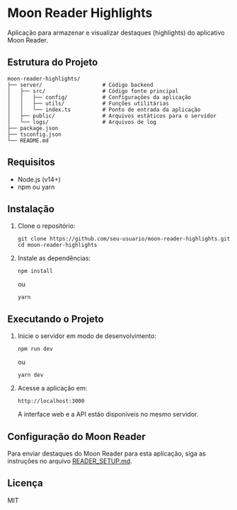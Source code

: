 # Moon Reader Highlights

Aplicação para armazenar e visualizar destaques (highlights) do aplicativo Moon Reader.

## Estrutura do Projeto

```
moon-reader-highlights/
├── server/                   # Código backend
│   ├── src/                  # Código fonte principal
│   │   ├── config/           # Configurações da aplicação
│   │   ├── utils/            # Funções utilitárias
│   │   └── index.ts          # Ponto de entrada da aplicação
│   ├── public/               # Arquivos estáticos para o servidor
│   └── logs/                 # Arquivos de log
├── package.json
├── tsconfig.json
└── README.md
```

## Requisitos

- Node.js (v14+)
- npm ou yarn

## Instalação

1. Clone o repositório:
   ```
   git clone https://github.com/seu-usuario/moon-reader-highlights.git
   cd moon-reader-highlights
   ```

2. Instale as dependências:
   ```
   npm install
   ```
   ou
   ```
   yarn
   ```

## Executando o Projeto

1. Inicie o servidor em modo de desenvolvimento:
   ```
   npm run dev
   ```
   ou
   ```
   yarn dev
   ```

2. Acesse a aplicação em:
   ```
   http://localhost:3000
   ```
   
   A interface web e a API estão disponíveis no mesmo servidor.

## Configuração do Moon Reader

Para enviar destaques do Moon Reader para esta aplicação, siga as instruções no arquivo [READER_SETUP.md](READER_SETUP.md).

## Licença

MIT
